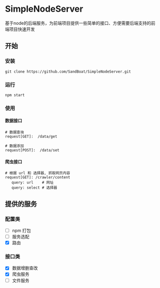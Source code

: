 # SimpleNodeServer

基于node的后端服务，为前端项目提供一些简单的接口、方便需要后端支持的前端项目快速开发

## 开始

### 安装

```
git clone https://github.com/SandBoat/SimpleNodeServer.git
```

### 运行

```
npm start
```

### 使用

#### 数据接口
```
# 数据查询
request[GET]:  /data/get

# 数据添加
request[POST]:  /data/set
```

#### 爬虫接口
```
# 根据 url 和 选择器, 抓取网页内容
request[GET]: /crawler/content
   query: url    # 网址
   query: select # 选择器
```

## 提供的服务

### 配置类

- [ ] npm 打包
- [ ] 服务选配
- [x] 路由

### 接口类

- [x] 数据增删查改
- [x] 爬虫服务
- [ ] 文件服务